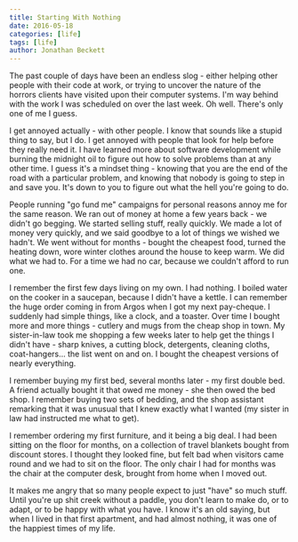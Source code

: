 ```yaml
---
title: Starting With Nothing
date: 2016-05-18
categories: [life]
tags: [life]
author: Jonathan Beckett
---
```


The past couple of days have been an endless slog - either helping other people with their code at work, or trying to uncover the nature of the horrors clients have visited upon their computer systems. I'm way behind with the work I was scheduled on over the last week. Oh well. There's only one of me I guess.

I get annoyed actually - with other people. I know that sounds like a stupid thing to say, but I do. I get annoyed with people that look for help before they really need it. I have learned more about software development while burning the midnight oil to figure out how to solve problems than at any other time. I guess it's a mindset thing - knowing that you are the end of the road with a particular problem, and knowing that nobody is going to step in and save you. It's down to you to figure out what the hell you're going to do.

People running "go fund me" campaigns for personal reasons annoy me for the same reason. We ran out of money at home a few years back - we didn't go begging. We started selling stuff, really quickly. We made a lot of money very quickly, and we said goodbye to a lot of things we wished we hadn't. We went without for months - bought the cheapest food, turned the heating down, wore winter clothes around the house to keep warm. We did what we had to. For a time we had no car, because we couldn't afford to run one.

I remember the first few days living on my own. I had nothing. I boiled water on the cooker in a saucepan, because I didn't have a kettle. I can remember the huge order coming in from Argos when I got my next pay-cheque. I suddenly had simple things, like a clock, and a toaster. Over time I bought more and more things - cutlery and mugs from the cheap shop in town. My sister-in-law took me shopping a few weeks later to help get the things I didn't have - sharp knives, a cutting block, detergents, cleaning cloths, coat-hangers... the list went on and on. I bought the cheapest versions of nearly everything.

I remember buying my first bed, several months later - my first double bed. A friend actually bought it that owed me money - she then owed the bed shop. I remember buying two sets of bedding, and the shop assistant remarking that it was unusual that I knew exactly what I wanted (my sister in law had instructed me what to get).

I remember ordering my first furniture, and it being a big deal. I had been sitting on the floor for months, on a collection of travel blankets bought from discount stores. I thought they looked fine, but felt bad when visitors came round and we had to sit on the floor. The only chair I had for months was the chair at the computer desk, brought from home when I moved out.

It makes me angry that so many people expect to just "have" so much stuff. Until you're up shit creek without a paddle, you don't learn to make do, or to adapt, or to be happy with what you have. I know it's an old saying, but when I lived in that first apartment, and had almost nothing, it was one of the happiest times of my life.